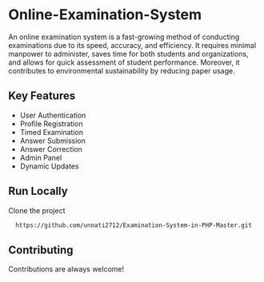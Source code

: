 
# Online-Examination-System

An online examination system is a fast-growing method of conducting examinations due to its speed, accuracy, and efficiency. It requires minimal manpower to administer, saves time for both students and organizations, and allows for quick assessment of student performance. Moreover, it contributes to environmental sustainability by reducing paper usage.


## Key Features

- User Authentication
- Profile Registration
- Timed Examination
- Answer Submission
- Answer Correction
- Admin Panel
- Dynamic Updates


## Run Locally

Clone the project

```bash
  https://github.com/unnati2712/Examination-System-in-PHP-Master.git
```
    
## Contributing

Contributions are always welcome!


